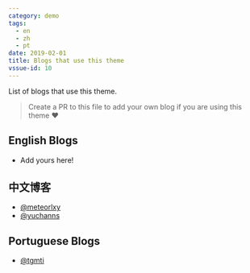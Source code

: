 ```yaml
---
category: demo
tags:
  - en
  - zh
  - pt
date: 2019-02-01
title: Blogs that use this theme
vssue-id: 10
---
```


List of blogs that use this theme.

<!-- more -->

> Create a PR to this file to add your own blog if you are using this theme :heart:

## English Blogs

- Add yours here!

## 中文博客

- [@meteorlxy](https://www.meteorlxy.cn)
- [@yuchanns](https://www.yuchanns.xyz)

## Portuguese Blogs

- [@tgmti](https://tgmti.github.io/advpl/)
